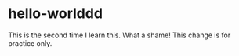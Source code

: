# hello-worlddd
This is the second time I learn this. What a shame!
This change is for practice only. 
